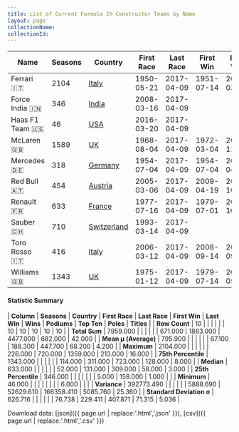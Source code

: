 ```yaml
---
title: List of Current Formula 1® Constructor Teams by Name
layout: page
collectionName: 
collectionId: 
---
```




| Name | Seasons | Country | First Race | Last Race | First Win | Last Win | Wins | Podiums | Top Ten | Poles | Titles |
|--|--|--|--|--|--|--|--|--|--|--|--|
| Ferrari 🇮🇹 | 2104 | [Italy](/f1/countries/italy) | 1950-05-21 | 2017-04-09 | 1951-07-14 | 2017-03-26 | 226 | 720 | 1359 | 213 | 16 |
| Force India 🇮🇳 | 346 | [India](/f1/countries/india) | 2008-03-16 | 2017-04-09 |   |   | 0 | 5 | 158 | 1 | 0 |
| Haas F1 Team 🇺🇸 | 46 | [USA](/f1/countries/usa) | 2016-03-20 | 2017-04-09 |   |   | 0 | 0 | 6 | 0 | 0 |
| McLaren 🇬🇧 | 1589 | [UK](/f1/countries/uk) | 1968-08-04 | 2017-04-09 | 1972-03-04 | 2012-11-25 | 178 | 469 | 962 | 155 | 8 |
| Mercedes 🇩🇪 | 318 | [Germany](/f1/countries/germany) | 1954-07-04 | 2017-04-09 | 1954-07-04 | 2017-04-09 | 65 | 131 | 240 | 75 | 3 |
| Red Bull 🇦🇹 | 454 | [Austria](/f1/countries/austria) | 2005-03-06 | 2017-04-09 | 2009-04-19 | 2016-10-02 | 52 | 136 | 319 | 58 | 4 |
| Renault 🇫🇷 | 633 | [France](/f1/countries/france) | 1977-07-16 | 2017-04-09 | 1979-07-01 | 2008-10-12 | 35 | 100 | 309 | 51 | 2 |
| Sauber 🇨🇭 | 710 | [Switzerland](/f1/countries/switzerland) | 1993-03-14 | 2017-04-09 |   |   | 0 | 10 | 280 | 0 | 0 |
| Toro Rosso 🇮🇹 | 416 | [Italy](/f1/countries/italy) | 2006-03-12 | 2017-04-09 | 2008-09-14 | 2008-09-14 | 1 | 1 | 121 | 1 | 0 |
| Williams 🇬🇧 | 1343 | [UK](/f1/countries/uk) | 1975-01-12 | 2017-04-09 | 1979-07-14 | 2012-05-13 | 114 | 311 | 723 | 128 | 9 |

#### Statistic Summary

| **Column** | **Seasons** | **Country** | **First Race** | **Last Race** | **First Win** | **Last Win** | **Wins** | **Podiums** | **Top Ten** | **Poles** | **Titles** |
| **Row Count** | 10 |  |  |  |  |  | 10 | 10 | 10 | 10 | 10 |
| **Total Sum** | 7959.000 |  |  |  |  |  | 671.000 | 1883.000 | 4477.000 | 682.000 | 42.000 |
| **Mean μ (Average)** | 795.900 |  |  |  |  |  | 67.100 | 188.300 | 447.700 | 68.200 | 4.200 |
| **Maximum** | 2104.000 |  |  |  |  |  | 226.000 | 720.000 | 1359.000 | 213.000 | 16.000 |
| **75th Percentile** | 1343.000 |  |  |  |  |  | 114.000 | 311.000 | 723.000 | 128.000 | 8.000 |
| **Median** | 633.000 |  |  |  |  |  | 52.000 | 131.000 | 309.000 | 58.000 | 3.000 |
| **25th Percentile** | 346.000 |  |  |  |  |  |  | 5.000 | 158.000 | 1.000 |  |
| **Minimum** | 46.000 |  |  |  |  |  |  |  | 6.000 |  |  |
| **Variance** | 392773.490 |  |  |  |  |  | 5888.690 | 52629.610 | 166358.410 | 5085.760 | 25.360 |
| **Standard Deviation σ** | 626.716 |  |  |  |  |  | 76.738 | 229.411 | 407.871 | 71.315 | 5.036 |

Download data: [json]({{ page.url | replace:'.html','.json' }}), [csv]({{ page.url | replace:'.html','.csv' }})
